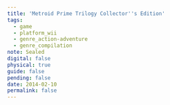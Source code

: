 ```yaml
---
title: 'Metroid Prime Trilogy Collector''s Edition'
tags:
  - game
  - platform_wii
  - genre_action-adventure
  - genre_compilation
note: Sealed
digital: false
physical: true
guide: false
pending: false
date: 2014-02-10
permalink: false
---
```


